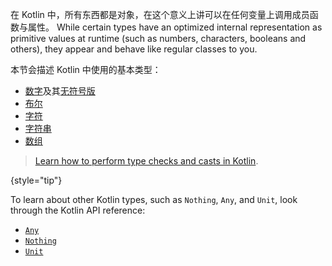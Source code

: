 [//]: # (title: 基本类型)

在 Kotlin 中，所有东西都是对象，在这个意义上讲可以在任何变量上调用成员函数与属性。
While certain types have an optimized internal representation as primitive values at runtime (such as numbers, characters, booleans and others),
they appear and behave like regular classes to you.

本节会描述 Kotlin 中使用的基本类型：

* [数字](numbers.md)及其[无符号版](unsigned-integer-types.md)
* [布尔](booleans.md)
* [字符](characters.md)
* [字符串](strings.md)
* [数组](arrays.md)

> [Learn how to perform type checks and casts in Kotlin](typecasts.md).
>
{style="tip"}

To learn about other Kotlin types, such as `Nothing`, `Any`, and `Unit`, look through the Kotlin API reference:

* [`Any`](https://kotlinlang.org/api/latest/jvm/stdlib/kotlin/-any/)
* [`Nothing`](https://kotlinlang.org/api/latest/jvm/stdlib/kotlin/-nothing.html)
* [`Unit`](https://kotlinlang.org/api/latest/jvm/stdlib/kotlin/-unit/)